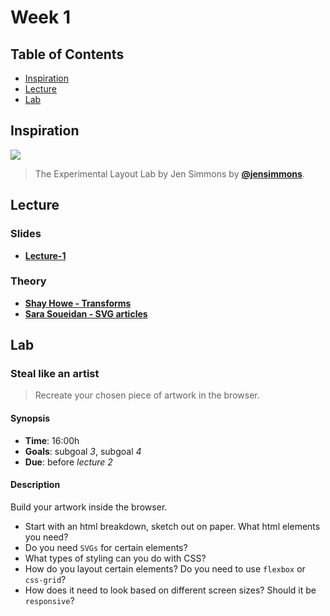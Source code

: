 # Week 1

## Table of Contents

*   [Inspiration](#inspiration)
*   [Lecture](#slides)
*   [Lab](#assignments)

## Inspiration

[![][inspiration-cover]][inspiration-link]

> The Experimental Layout Lab by Jen Simmons by [**@jensimmons**][inspiration-author].

## Lecture

### Slides
*  [**Lecture-1**][slides-lecture]

### Theory
* [**Shay Howe - Transforms**][theory-transforms]
* [**Sara Soueidan - SVG articles**][theory-svg]

## Lab

### Steal like an artist

> Recreate your chosen piece of artwork in the browser. 

#### Synopsis

*   **Time**: 16:00h
*   **Goals**: subgoal _3_, subgoal _4_
*   **Due**: before _lecture 2_

#### Description
Build your artwork inside the browser. 

* Start with an html breakdown, sketch out on paper. What html elements you need?
* Do you need `SVGs` for certain elements?
* What types of styling can you do with CSS?
* How do you layout certain elements? Do you need to use `flexbox` or `css-grid`?
* How does it need to look based on different screen sizes? Should it be `responsive`?

[inspiration-cover]: /assets/inspiration-lab.png
[inspiration-link]: https://labs.jensimmons.com/
[inspiration-author]: https://twitter.com/jensimmons
[theory-transforms]: https://learn.shayhowe.com/advanced-html-css/css-transforms/
[theory-svg]: https://www.sarasoueidan.com/tags/svg/
[slides-lecture]: https://docs.google.com/presentation/d/1VKcjJvkK36oRYdg0qjeyKFFZ-bxgzYAF74BumABK9D8/edit?usp=sharing
